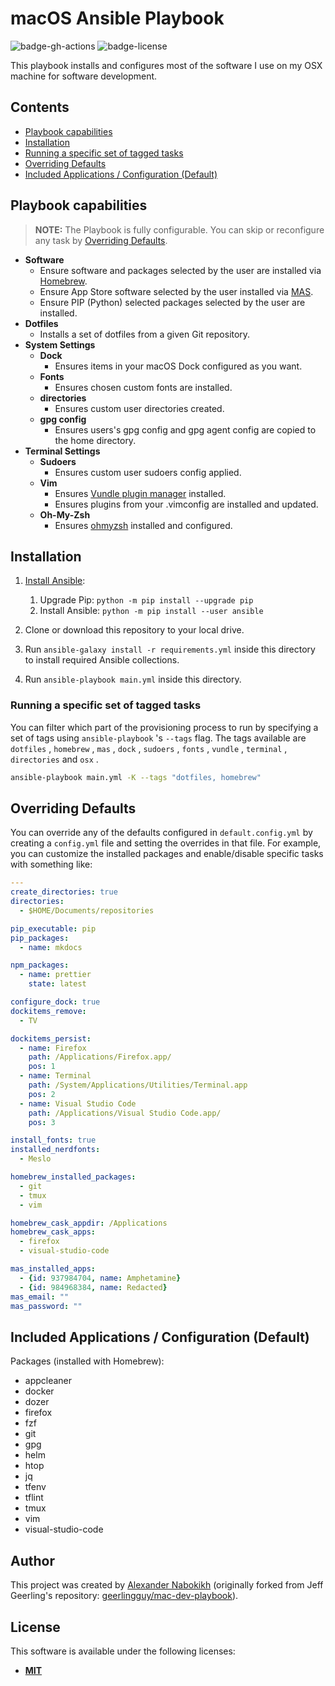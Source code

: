 # macOS Ansible Playbook

![badge-gh-actions]
![badge-license]

This playbook installs and configures most of the software I use on my OSX machine for software development.

## Contents

- [Playbook capabilities](#playbook-capabilities)
- [Installation](#installation)
- [Running a specific set of tagged tasks](#running-a-specific-set-of-tagged-tasks)
- [Overriding Defaults](#overriding-defaults)
- [Included Applications / Configuration (Default)](#included-applications--configuration-default)

## Playbook capabilities

> **NOTE:** The Playbook is fully configurable. You can skip or reconfigure any task by [Overriding Defaults](#overriding-defaults).

- **Software**
  - Ensure software and packages selected by the user are installed via [Homebrew](https://github.com/Homebrew/brew).
  - Ensure App Store software selected by the user installed via [MAS](https://github.com/mas-cli/mas).
  - Ensure PIP (Python) selected packages selected by the user are installed.
- **Dotfiles**
  - Installs a set of dotfiles from a given Git repository.
- **System Settings**
  - **Dock**
    - Ensures items in your macOS Dock configured as you want.
  - **Fonts**
    - Ensures chosen custom fonts are installed.
  - **directories**
    - Ensures custom user directories created.
  - **gpg config**
    - Ensures users's gpg config and gpg agent config are copied to the home directory.
- **Terminal Settings**
  - **Sudoers**
    - Ensures custom user sudoers config applied.
  - **Vim**
    - Ensures [Vundle plugin manager](https://github.com/VundleVim/Vundle.vim) installed.
    - Ensures plugins from your .vimconfig are installed and updated.
  - **Oh-My-Zsh**
    - Ensures [ohmyzsh](https://github.com/ohmyzsh/ohmyzsh) installed and configured.

## Installation

1. [Install Ansible](https://docs.ansible.com/ansible/latest/installation_guide/index.html):

   1. Upgrade Pip: `python -m pip install --upgrade pip`
   2. Install Ansible: `python -m pip install --user ansible`

2. Clone or download this repository to your local drive.
3. Run `ansible-galaxy install -r requirements.yml` inside this directory to install required Ansible collections.
4. Run `ansible-playbook main.yml` inside this directory.

### Running a specific set of tagged tasks

You can filter which part of the provisioning process to run by specifying a set of tags using `ansible-playbook` 's `--tags` flag. The tags available are `dotfiles` , `homebrew` , `mas` , `dock` , `sudoers` , `fonts` , `vundle` , `terminal` , `directories` and `osx` .

```sh
ansible-playbook main.yml -K --tags "dotfiles, homebrew"
```

## Overriding Defaults

You can override any of the defaults configured in `default.config.yml` by creating a `config.yml` file and setting the overrides in that file. For example, you can customize the installed packages and enable/disable specific tasks with something like:

```yaml
---
create_directories: true
directories:
  - $HOME/Documents/repositories

pip_executable: pip
pip_packages:
  - name: mkdocs

npm_packages:
  - name: prettier
    state: latest

configure_dock: true
dockitems_remove:
  - TV

dockitems_persist:
  - name: Firefox
    path: /Applications/Firefox.app/
    pos: 1
  - name: Terminal
    path: /System/Applications/Utilities/Terminal.app
    pos: 2
  - name: Visual Studio Code
    path: /Applications/Visual Studio Code.app/
    pos: 3

install_fonts: true
installed_nerdfonts:
  - Meslo

homebrew_installed_packages:
  - git
  - tmux
  - vim

homebrew_cask_appdir: /Applications
homebrew_cask_apps:
  - firefox
  - visual-studio-code

mas_installed_apps:
  - {id: 937984704, name: Amphetamine}
  - {id: 984968384, name: Redacted}
mas_email: ""
mas_password: ""
```

## Included Applications / Configuration (Default)

Packages (installed with Homebrew):

- appcleaner
- docker
- dozer
- firefox
- fzf
- git
- gpg
- helm
- htop
- jq
- tfenv
- tflint
- tmux
- vim
- visual-studio-code

## Author

This project was created by [Alexander Nabokikh](https://www.linkedin.com/in/nabokih/) (originally forked from Jeff Geerling's repository: [geerlingguy/mac-dev-playbook](https://github.com/geerlingguy/mac-dev-playbook)).

## License

This software is available under the following licenses:

- **[MIT](https://github.com/AlexNabokikh/mac-playbook/blob/master/LICENSE)**

[badge-gh-actions]: https://github.com/AlexNabokikh/windows-playbook/actions/workflows/release.yaml/badge.svg
[badge-license]: https://img.shields.io/badge/License-MIT-informational
